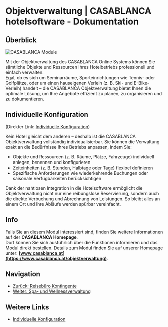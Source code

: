 # Objektverwaltung | CASABLANCA hotelsoftware - Dokumentation

## Überblick

![CASABLANCA Module](https://docs.casablanca.at/assets/images/objektverwaltung-646172549d1f67f3621f9ac6faa0e2f4.png "CASABLANCA Objektverwaltung")

Mit der Objektverwaltung des CASABLANCA Online Systems können Sie sämtliche Objekte und Ressourcen Ihres Hotelbetriebs professionell und einfach verwalten.  
Egal, ob es sich um Seminarräume, Sporteinrichtungen wie Tennis- oder Golfplätze, oder um einen hauseigenen Verleih (z. B. Ski- und E-Bike-Verleih) handelt – die CASABLANCA Objektverwaltung bietet Ihnen die optimale Lösung, um Ihre Angebote effizient zu planen, zu organisieren und zu dokumentieren.

## Individuelle Konfiguration

(Direkter Link: [Individuelle Konfiguration](https://docs.casablanca.at/desktop/module/object/#individuelle-konfiguration))

Kein Hotel gleicht dem anderen – deshalb ist die CASABLANCA Objektverwaltung vollständig individualisierbar. Sie können die Verwaltung exakt an die Bedürfnisse Ihres Betriebs anpassen, indem Sie:

* Objekte und Ressourcen (z. B. Räume, Plätze, Fahrzeuge) individuell anlegen, benennen und konfigurieren
* Zeiteinheiten (z. B. Stunden, Halbtage oder Tage) flexibel definieren
* Spezifische Anforderungen wie wiederkehrende Buchungen oder saisonale Verfügbarkeiten berücksichtigen

Dank der nahtlosen Integration in die Hotelsoftware ermöglicht die Objektverwaltung nicht nur eine reibungslose Reservierung, sondern auch die direkte Verbuchung und Abrechnung von Leistungen. So bleibt alles an einem Ort und Ihre Abläufe werden spürbar vereinfacht.

## Info

Falls Sie an diesem Modul interessiert sind, finden Sie weitere Informationen auf der **CASABLANCA Homepage**.  
Dort können Sie sich ausführlich über die Funktionen informieren und das Modul direkt bestellen. Details zum Modul finden Sie auf unserer Homepage unter: **[www.casablanca.at](https://www.casablanca.at/objektverwaltung)**.

## Navigation

* [Zurück: Reisebüro Kontingente](https://docs.casablanca.at/desktop/module/contingent/travel_agency_contingents)
* [Weiter: Spa- und Wellnessverwaltung](https://docs.casablanca.at/desktop/module/wellness/)

## Weitere Links

* [Individuelle Konfiguration](https://docs.casablanca.at/desktop/module/object/#individuelle-konfiguration)